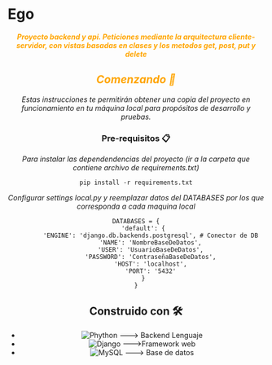 # Ego

</p><center>
 <head align= "center">

 <em><center>
    
 <FONT COLOR="orange">
    <b>Proyecto backend y api. Peticiones mediante la arquitectura cliente-servidor, con vistas basadas en clases y los metodos get, post, put y delete</b>
 </FONT>
    

 </em></center>
 
 <p 
 </p>
   

<p align="left"></p>
  <FONT COLOR="orange"
- <em><i><b><H2>Comenzando 🚀</H2></em></b></i>
</FONT>

_Estas instrucciones te permitirán obtener una copia del proyecto en funcionamiento en tu máquina local para propósitos de desarrollo y pruebas._


### Pre-requisitos 📋

_Para instalar las dependendencias del proyecto (ir a la carpeta que contiene archivo de requirements.txt)_

```
pip install -r requirements.txt
```

_Configurar settings local.py y reemplazar datos del DATABASES por los que corresponda a cada maquina local_


```
DATABASES = {
    'default': {
        'ENGINE': 'django.db.backends.postgresql', # Conector de DB
        'NAME': 'NombreBaseDeDatos',
        'USER': 'UsuarioBaseDeDatos',
        'PASSWORD': 'ContraseñaBaseDeDatos',
        'HOST': 'localhost',
        'PORT': '5432'
    }
}
```

## Construido con 🛠️
* ![Phython](https://img.shields.io/badge/python-3670A0?style=for-the-badge&logo=python&logoColor=ffdd54) ---> Backend Lenguaje
* ![Django](https://img.shields.io/badge/django-%23092E20.svg?style=for-the-badge&logo=django&logoColor=white) --->Framework web
* ![MySQL](https://img.shields.io/badge/mysql-%2300f.svg?style=for-the-badge&logo=mysql&logoColor=white) ---> Base de datos

